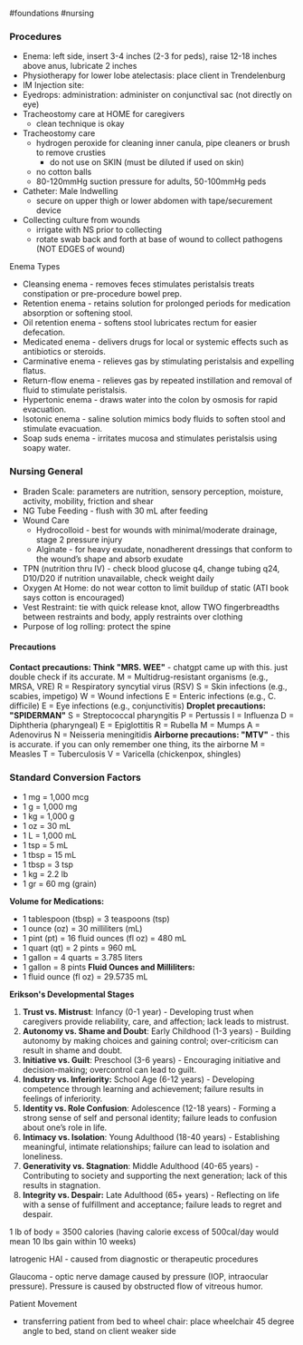 #foundations #nursing
### **Procedures**
- Enema: left side, insert 3-4 inches (2-3 for peds), raise 12-18 inches above anus, lubricate 2 inches
- Physiotherapy for lower lobe atelectasis: place client in Trendelenburg
- IM Injection site:  
- Eyedrops: administration: administer on conjunctival sac (not directly on eye)
- Tracheostomy care at HOME for caregivers
	- clean technique is okay
- Tracheostomy care 
	- hydrogen peroxide for cleaning inner canula, pipe cleaners or brush to remove crusties
		- do not use on SKIN (must be diluted if used on skin)
	- no cotton balls
	- 80-120mmHg suction pressure for adults, 50-100mmHg peds
- Catheter: Male Indwelling
	- secure on upper thigh or lower abdomen with tape/securement device
- Collecting culture from wounds
	- irrigate with NS prior to collecting
	- rotate swab back and forth at base of wound to collect pathogens (NOT EDGES of wound)


Enema Types
- Cleansing enema - removes feces stimulates peristalsis treats constipation or pre-procedure bowel prep.  
- Retention enema - retains solution for prolonged periods for medication absorption or softening stool.  
- Oil retention enema - softens stool lubricates rectum for easier defecation.  
- Medicated enema - delivers drugs for local or systemic effects such as antibiotics or steroids.  
- Carminative enema - relieves gas by stimulating peristalsis and expelling flatus.  
- Return-flow enema - relieves gas by repeated instillation and removal of fluid to stimulate peristalsis.  
- Hypertonic enema - draws water into the colon by osmosis for rapid evacuation.  
- Isotonic enema - saline solution mimics body fluids to soften stool and stimulate evacuation.  
- Soap suds enema - irritates mucosa and stimulates peristalsis using soapy water.

### **Nursing General**
- Braden Scale: parameters are nutrition, sensory perception, moisture, activity, mobility, friction and shear
- NG Tube Feeding - flush with 30 mL after feeding
- Wound Care
	- Hydrocolloid - best for wounds with minimal/moderate drainage, stage 2 pressure injury
	- Alginate - for heavy exudate, nonadherent dressings that conform to the wound’s shape and absorb exudate
- TPN (nutrition thru IV) - check blood glucose q4, change tubing q24, D10/D20 if nutrition unavailable, check weight daily
- Oxygen At Home: do not wear cotton to limit buildup of static (ATI book says cotton is encouraged)
- Vest Restraint: tie with quick release knot, allow TWO fingerbreadths between restraints and body, apply restraints over clothing
- Purpose of log rolling: protect the spine

#### **Precautions**
**Contact precautions: Think "MRS. WEE"** - chatgpt came up with this. just double check if its accurate.
    M = Multidrug-resistant organisms (e.g., MRSA, VRE)
    R = Respiratory syncytial virus (RSV)
    S = Skin infections (e.g., scabies, impetigo)
    W = Wound infections
    E = Enteric infections (e.g., C. difficile)
    E = Eye infections (e.g., conjunctivitis)
**Droplet precautions: "SPIDERMAN"**
    S = Streptococcal pharyngitis
    P = Pertussis
    I = Influenza
    D = Diphtheria (pharyngeal)
    E = Epiglottitis
    R = Rubella
    M = Mumps
    A = Adenovirus
    N = Neisseria meningitidis
**Airborne precautions: "MTV"** - this is accurate. if you can only remember one thing, its the airborne
    M = Measles
    T = Tuberculosis
    V = Varicella (chickenpox, shingles)
### Standard Conversion Factors

- 1 mg = 1,000 mcg
- 1 g = 1,000 mg
- 1 kg = 1,000 g
- 1 oz = 30 mL
- 1 L = 1,000 mL
- 1 tsp = 5 mL
- 1 tbsp = 15 mL
- 1 tbsp = 3 tsp
- 1 kg = 2.2 lb
- 1 gr = 60 mg (grain)

**Volume for Medications:**
- 1 tablespoon (tbsp) = 3 teaspoons (tsp)
- 1 ounce (oz) = 30 milliliters (mL)
- 1 pint (pt) = 16 fluid ounces (fl oz) = 480 mL
- 1 quart (qt) = 2 pints = 960 mL
- 1 gallon = 4 quarts = 3.785 liters
- 1 gallon = 8 pints
**Fluid Ounces and Milliliters:**
- 1 fluid ounce (fl oz) = 29.5735 mL


**Erikson's Developmental Stages**
1. **Trust vs. Mistrust**: Infancy (0-1 year) - Developing trust when caregivers provide reliability, care, and affection; lack leads to mistrust.  
2. **Autonomy vs. Shame and Doubt**: Early Childhood (1-3 years) - Building autonomy by making choices and gaining control; over-criticism can result in shame and doubt.  
3. **Initiative vs. Guilt**: Preschool (3-6 years) - Encouraging initiative and decision-making; overcontrol can lead to guilt.  
4. **Industry vs. Inferiority:** School Age (6-12 years) - Developing competence through learning and achievement; failure results in feelings of inferiority.  
5. **Identity vs. Role Confusion**: Adolescence (12-18 years) - Forming a strong sense of self and personal identity; failure leads to confusion about one’s role in life.  
6. **Intimacy vs. Isolation**: Young Adulthood (18-40 years) - Establishing meaningful, intimate relationships; failure can lead to isolation and loneliness.  
7. **Generativity vs. Stagnation**: Middle Adulthood (40-65 years) - Contributing to society and supporting the next generation; lack of this results in stagnation.  
8. **Integrity vs. Despair:** Late Adulthood (65+ years) - Reflecting on life with a sense of fulfillment and acceptance; failure leads to regret and despair.

1 lb of body = 3500 calories (having calorie excess of 500cal/day would mean 10 lbs gain within 10 weeks)

Iatrogenic HAI - caused from diagnostic or therapeutic procedures

Glaucoma - optic nerve damage caused by pressure (IOP, intraocular pressure). Pressure is caused by obstructed flow of vitreous humor. 


Patient Movement
- transferring patient from bed to wheel chair: place wheelchair 45 degree angle to bed, stand on client weaker side